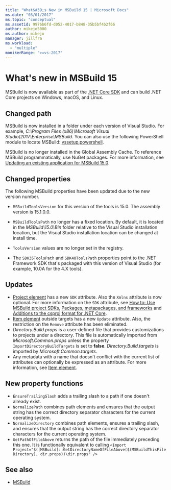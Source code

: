 ```yaml
---
title: "What&#39;s New in MSBuild 15 | Microsoft Docs"
ms.date: "03/01/2017"
ms.topic: "conceptual"
ms.assetid: 9976b6fd-d052-4017-b848-35b5bf4b2f66
author: mikejo5000
ms.author: mikejo
manager: jillfra
ms.workload:
  - "multiple"
monikerRange: ">=vs-2017"
---
```

# What's new in MSBuild 15

MSBuild is now available as part of the [.NET Core SDK](https://www.microsoft.com/net/download/core) and can build .NET Core projects on Windows, macOS, and Linux.

## Changed path

 MSBuild is now installed in a folder under each version of Visual Studio. For example, *C:\Program Files (x86)\Microsoft Visual Studio\2017\Enterprise\MSBuild*. You can also use the following PowerShell module to locate MSBuild: [vssetup.powershell](https://github.com/Microsoft/vssetup.powershell).

 MSBuild is no longer installed in the Global Assembly Cache. To reference MSBuild programmatically, use NuGet packages. For more information, see [Updating an existing application for MSBuild 15.0](../msbuild/updating-an-existing-application.md).

## Changed properties

 The following MSBuild properties have been updated due to the new version number.

- `MSBuildToolsVersion` for this version of the tools is 15.0. The assembly version is 15.1.0.0.

- `MSBuildToolsPath` no longer has a fixed location. By default, it is located in the *MSBuild\15.0\Bin* folder relative to the Visual Studio installation location, but the Visual Studio installation location can be changed at install time.

- `ToolsVersion` values are no longer set in the registry.

- The `SDK35ToolsPath` and `SDK40ToolsPath` properties point to the .NET Framework SDK that's packaged with this version of Visual Studio (for example, 10.0A for the 4.X tools).

## Updates
- [Project element](../msbuild/project-element-msbuild.md) has a new `SDK` attribute. Also the `Xmlns` attribute is now optional. For more information on the `SDK` attribute, see [How to: Use MSBuild project SDKs](../msbuild/how-to-use-project-sdk.md), [Packages, metapackages, and frameworks](/dotnet/core/packages) and [Additions to the csproj format for .NET Core](/dotnet/core/tools/csproj).
- [Item element](../msbuild/item-element-msbuild.md) outside targets has a new `Update` attribute. Also, the restriction on the `Remove` attribute has been eliminated.
- *Directory.Build.props* is a user-defined file that provides customizations to projects under a directory. This file is automatically imported from *Microsoft.Common.props* unless the property `ImportDirectoryBuildTargets` is set to **false**. *Directory.Build.targets* is imported by *Microsoft.Common.targets*.
- Any metadata with a name that doesn't conflict with the current list of attributes can optionally be expressed as an attribute. For more information, see [Item element](../msbuild/item-element-msbuild.md).

## New property functions

- `EnsureTrailingSlash` adds a trailing slash to a path if one doesn't already exist.
- `NormalizePath` combines path elements and ensures that the output string has the correct directory separator characters for the current operating system.
- `NormalizeDirectory` combines path elements, ensures a trailing slash, and ensures that the output string has the correct directory separator characters for the current operating system.
- `GetPathOfFileAbove` returns the path of the file immediately preceding this one. It is functionally equivalent to calling
  `<Import Project="$([MSBuild]::GetDirectoryNameOfFileAbove($(MSBuildThisFileDirectory), dir.props))\dir.props" />`

## See also
- [MSBuild](../msbuild/msbuild.md)
